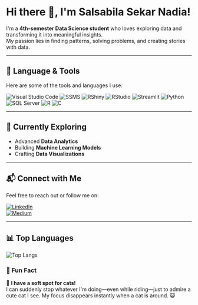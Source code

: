 # Hi there 👋, I'm Salsabila Sekar Nadia!

I'm a **4th-semester Data Science student** who loves exploring data and transforming it into meaningful insights.  
My passion lies in finding patterns, solving problems, and creating stories with data.

---

## 🚀 Language & Tools
Here are some of the tools and languages I use:

![Visual Studio Code](https://img.shields.io/badge/VSCode-0078d7?style=for-the-badge&logo=visualstudiocode&logoColor=white)
![SSMS](https://img.shields.io/badge/SSMS-CC2927?style=for-the-badge&logo=microsoftsqlserver&logoColor=white)
![RShiny](https://img.shields.io/badge/RShiny-276DC3?style=for-the-badge&logo=r&logoColor=white)
![RStudio](https://img.shields.io/badge/RStudio-75AADB?style=for-the-badge&logo=rstudio&logoColor=white)
![Streamlit](https://img.shields.io/badge/Streamlit-FF4B4B?style=for-the-badge&logo=streamlit&logoColor=white)
![Python](https://img.shields.io/badge/Python-3776AB?style=for-the-badge&logo=python&logoColor=white)
![SQL Server](https://img.shields.io/badge/SQL%20Server-CC2927?style=for-the-badge&logo=microsoftsqlserver&logoColor=white)
![R](https://img.shields.io/badge/R-276DC3?style=for-the-badge&logo=r&logoColor=white)
![C](https://img.shields.io/badge/C-A8B9CC?style=for-the-badge&logo=c&logoColor=white)


---

## 🌱 Currently Exploring
- Advanced **Data Analytics**
- Building **Machine Learning Models**
- Crafting **Data Visualizations**

---

## 📬 Connect with Me
Feel free to reach out or follow me on:

[![LinkedIn](https://img.shields.io/badge/LinkedIn-%230077B5.svg?logo=linkedin&logoColor=white)](https://www.linkedin.com/in/salsabila-sekar-nadia-33859a1b0/)  
[![Medium](https://img.shields.io/badge/Medium-%2312100E.svg?logo=medium&logoColor=white)](https://medium.com/@salsabila-nadia)

---

## 📊 Top Languages
![Top Langs](https://github-readme-stats.vercel.app/api/top-langs/?username=salsabilasn00&layout=compact&theme=radical)

### 🎉 Fun Fact  
🐾 **I have a soft spot for cats!**  
I can suddenly stop whatever I'm doing—even while riding—just to admire a cute cat I see. My focus disappears instantly when a cat is around. 😺
